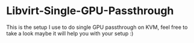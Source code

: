 # Libvirt-Single-GPU-Passthrough
This is the setup I use to do single GPU passthrough on KVM, feel free to take a look maybe it will help you with your setup :)
